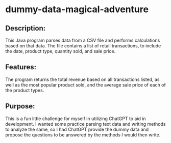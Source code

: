 # dummy-data-magical-adventure
## Description:
This Java program parses data from a CSV file and performs calculations based on that data. The file contains a list of retail transactions, to include the date, product type, quantity sold, and sale price.
## Features:
The program returns the total revenue based on all transactions listed, as well as the most popular product sold, and the average sale price of each of the product types.
## Purpose:
This is a fun little challenge for myself in utilizing ChatGPT to aid in development. I wanted some practice parsing text data and writing methods to analyze the same, so I had ChatGPT provide the dummy data and propose the questions to be answered by the methods I would then write.